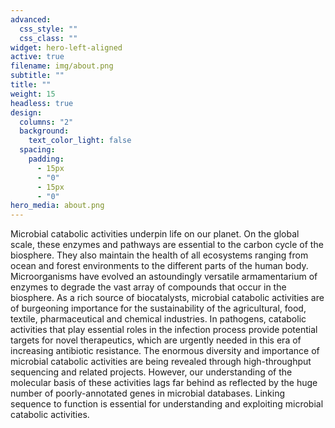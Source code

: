 ```yaml
---
advanced:
  css_style: ""
  css_class: ""
widget: hero-left-aligned
active: true
filename: img/about.png
subtitle: ""
title: ""
weight: 15
headless: true
design:
  columns: "2"
  background:
    text_color_light: false
  spacing:
    padding:
      - 15px
      - "0"
      - 15px
      - "0"
hero_media: about.png
---
```

Microbial catabolic activities underpin life on our planet. On the global scale, these enzymes and pathways are essential to the carbon cycle of the biosphere. They also maintain the health of all ecosystems ranging from ocean and forest environments to the different parts of the human body. Microorganisms have evolved an astoundingly versatile armamentarium of enzymes to degrade the vast array of compounds that occur in the biosphere. As a rich source of biocatalysts, microbial catabolic activities are of burgeoning importance for the sustainability of the agricultural, food, textile, pharmaceutical and chemical industries. In pathogens, catabolic activities that play essential roles in the infection process provide potential targets for novel therapeutics, which are urgently needed in this era of increasing antibiotic resistance. The enormous diversity and importance of microbial catabolic activities are being revealed through high-throughput sequencing and related projects. However, our understanding of the molecular basis of these activities lags far behind as reflected by the huge number of poorly-annotated genes in microbial databases. Linking sequence to function is essential for understanding and exploiting microbial catabolic activities.